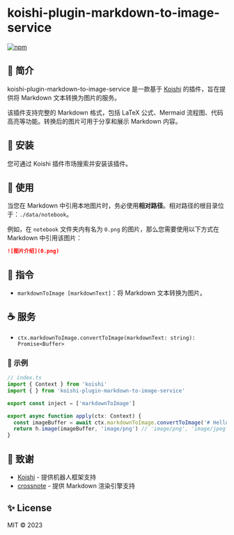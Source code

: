 # koishi-plugin-markdown-to-image-service

[![npm](https://img.shields.io/npm/v/koishi-plugin-markdown-to-image-service?style=flat-square)](https://www.npmjs.com/package/koishi-plugin-markdown-to-image-service)

## 🎐 简介

koishi-plugin-markdown-to-image-service 是一款基于 [Koishi](https://koishi.chat/) 的插件，旨在提供将 Markdown 文本转换为图片的服务。

该插件支持完整的 Markdown 格式，包括 LaTeX 公式、Mermaid 流程图、代码高亮等功能。转换后的图片可用于分享和展示 Markdown 内容。

## 🎉 安装

您可通过 Koishi 插件市场搜索并安装该插件。

## 🌈 使用

当您在 Markdown 中引用本地图片时，务必使用**相对路径**。相对路径的根目录位于：`./data/notebook`。

例如，在 `notebook` 文件夹内有名为 `0.png` 的图片，那么您需要使用以下方式在 Markdown 中引用该图片：

```markdown
![图片介绍](0.png)
```

## 🌼 指令

- `markdownToImage [markdownText]`：将 Markdown 文本转换为图片。

## ☕ 服务

- `ctx.markdownToImage.convertToImage(markdownText: string): Promise<Buffer>`

### 🌰 示例

```typescript
// index.ts
import { Context } from 'koishi'
import { } from 'koishi-plugin-markdown-to-image-service'

export const inject = ['markdownToImage']

export async function apply(ctx: Context) {
  const imageBuffer = await ctx.markdownToImage.convertToImage('# Hello')
  return h.image(imageBuffer, 'image/png') // 'image/png', 'image/jpeg'
}
```

## 🍧 致谢

- [Koishi](https://koishi.chat/) - 提供机器人框架支持
- [crossnote](https://github.com/shd101wyy/crossnote) - 提供 Markdown 渲染引擎支持

## ✨ License

MIT © 2023

